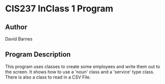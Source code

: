 # CIS237 InClass 1 Program

## Author
David Barnes

## Program Description
This program uses classes to create some employees and
write them out to the screen. It shows how to use a 'noun' class
and a 'service' type class. There is also a class to read in a CSV
File.